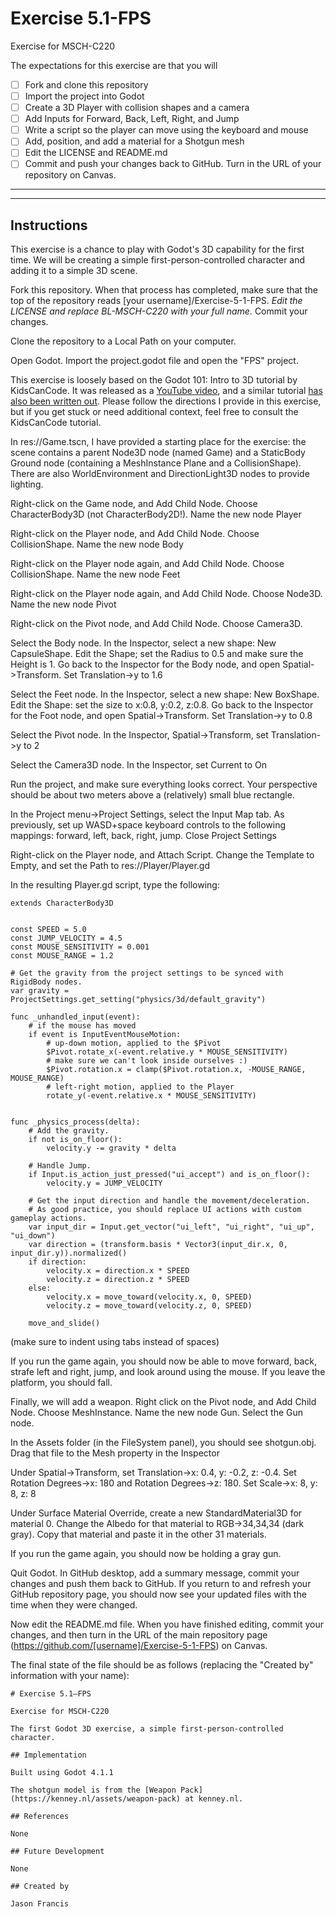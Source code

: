 # Exercise 5.1-FPS

Exercise for MSCH-C220

The expectations for this exercise are that you will

  - [ ] Fork and clone this repository
  - [ ] Import the project into Godot
  - [ ] Create a 3D Player with collision shapes and a camera
  - [ ] Add Inputs for Forward, Back, Left, Right, and Jump
  - [ ] Write a script so the player can move using the keyboard and mouse
  - [ ] Add, position, and add a material for a Shotgun mesh
  - [ ] Edit the LICENSE and README.md
  - [ ] Commit and push your changes back to GitHub. Turn in the URL of your repository on Canvas.

---

---

## Instructions

This exercise is a chance to play with Godot's 3D capability for the first time. We will be creating a simple first-person-controlled character and adding it to a simple 3D scene.

Fork this repository. When that process has completed, make sure that the top of the repository reads [your username]/Exercise-5-1-FPS. *Edit the LICENSE and replace BL-MSCH-C220 with your full name.* Commit your changes.

Clone the repository to a Local Path on your computer.

Open Godot. Import the project.godot file and open the "FPS" project.

This exercise is loosely based on the Godot 101: Intro to 3D tutorial by KidsCanCode. It was released as a [YouTube video](https://youtu.be/_55ktNdarxY), and a similar tutorial [has also been written out](http://kidscancode.org/godot_recipes/basics/3d/101_3d_07/). Please follow the directions I provide in this exercise, but if you get stuck or need additional context, feel free to consult the KidsCanCode tutorial.

In res://Game.tscn, I have provided a starting place for the exercise: the scene contains a parent Node3D node (named Game) and a StaticBody Ground node (containing a MeshInstance Plane and a CollisionShape). There are also WorldEnvironment and DirectionLight3D nodes to provide lighting.

Right-click on the Game node, and Add Child Node. Choose CharacterBody3D (not CharacterBody2D!). Name the new node Player

Right-click on the Player node, and Add Child Node. Choose CollisionShape. Name the new node Body

Right-click on the Player node again, and Add Child Node. Choose CollisionShape. Name the new node Feet

Right-click on the Player node again, and Add Child Node. Choose Node3D. Name the new node Pivot

Right-click on the Pivot node, and Add Child Node. Choose Camera3D.

Select the Body node. In the Inspector, select a new shape: New CapsuleShape. Edit the Shape; set the Radius to 0.5 and make sure the Height is 1. Go back to the Inspector for the Body node, and open Spatial->Transform. Set Translation->y to 1.6

Select the Feet node. In the Inspector, select a new shape: New BoxShape. Edit the Shape: set the size to x:0.8, y:0.2, z:0.8. Go back to the Inspector for the Foot node, and open Spatial->Transform. Set Translation->y to 0.8

Select the Pivot node. In the Inspector, Spatial->Transform, set Translation->y to 2

Select the Camera3D node. In the Inspector, set Current to On

Run the project, and make sure everything looks correct. Your perspective should be about two meters above a (relatively) small blue rectangle.

In the Project menu->Project Settings, select the Input Map tab. As previously, set up WASD+space keyboard controls to the following mappings: forward, left, back, right, jump. Close Project Settings

Right-click on the Player node, and Attach Script. Change the Template to Empty, and set the Path to res://Player/Player.gd

In the resulting Player.gd script, type the following:

```
extends CharacterBody3D


const SPEED = 5.0
const JUMP_VELOCITY = 4.5
const MOUSE_SENSITIVITY = 0.001
const MOUSE_RANGE = 1.2

# Get the gravity from the project settings to be synced with RigidBody nodes.
var gravity = ProjectSettings.get_setting("physics/3d/default_gravity")

func _unhandled_input(event):
	# if the mouse has moved
	if event is InputEventMouseMotion:
		# up-down motion, applied to the $Pivot
		$Pivot.rotate_x(-event.relative.y * MOUSE_SENSITIVITY)
		# make sure we can't look inside ourselves :)
		$Pivot.rotation.x = clamp($Pivot.rotation.x, -MOUSE_RANGE, MOUSE_RANGE)
		# left-right motion, applied to the Player
		rotate_y(-event.relative.x * MOUSE_SENSITIVITY)


func _physics_process(delta):
	# Add the gravity.
	if not is_on_floor():
		velocity.y -= gravity * delta

	# Handle Jump.
	if Input.is_action_just_pressed("ui_accept") and is_on_floor():
		velocity.y = JUMP_VELOCITY

	# Get the input direction and handle the movement/deceleration.
	# As good practice, you should replace UI actions with custom gameplay actions.
	var input_dir = Input.get_vector("ui_left", "ui_right", "ui_up", "ui_down")
	var direction = (transform.basis * Vector3(input_dir.x, 0, input_dir.y)).normalized()
	if direction:
		velocity.x = direction.x * SPEED
		velocity.z = direction.z * SPEED
	else:
		velocity.x = move_toward(velocity.x, 0, SPEED)
		velocity.z = move_toward(velocity.z, 0, SPEED)

	move_and_slide()
```
(make sure to indent using tabs instead of spaces)

If you run the game again, you should now be able to move forward, back, strafe left and right, jump, and look around using the mouse. If you leave the platform, you should fall.

Finally, we will add a weapon. Right click on the Pivot node, and Add Child Node. Choose MeshInstance. Name the new node Gun. Select the Gun node.

In the Assets folder (in the FileSystem panel), you should see shotgun.obj. Drag that file to the Mesh property in the Inspector

Under Spatial->Transform, set Translation->x: 0.4, y: -0.2, z: -0.4. Set Rotation Degrees->x: 180 and Rotation Degrees->z: 180. Set Scale->x: 8, y: 8, z: 8

Under Surface Material Override, create a new StandardMaterial3D for material 0. Change the Albedo for that material to RGB->34,34,34 (dark gray). Copy that material and paste it in the other 31 materials.

If you run the game again, you should now be holding a gray gun.

Quit Godot. In GitHub desktop, add a summary message, commit your changes and push them back to GitHub. If you return to and refresh your GitHub repository page, you should now see your updated files with the time when they were changed.

Now edit the README.md file. When you have finished editing, commit your changes, and then turn in the URL of the main repository page (https://github.com/[username]/Exercise-5-1-FPS) on Canvas.

The final state of the file should be as follows (replacing the "Created by" information with your name):
```
# Exercise 5.1—FPS

Exercise for MSCH-C220

The first Godot 3D exercise, a simple first-person-controlled character.

## Implementation

Built using Godot 4.1.1

The shotgun model is from the [Weapon Pack](https://kenney.nl/assets/weapon-pack) at kenney.nl.

## References

None

## Future Development

None

## Created by 

Jason Francis
```
